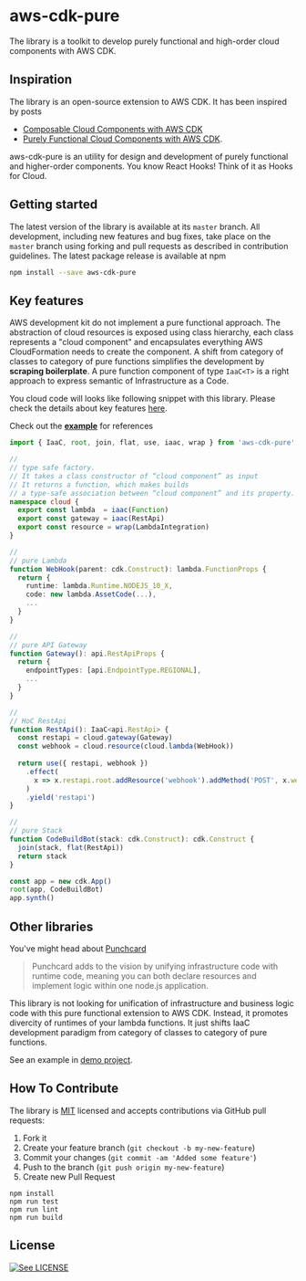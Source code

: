 # aws-cdk-pure

The library is a toolkit to develop purely functional and high-order cloud components with AWS CDK.


## Inspiration

The library is an open-source extension to AWS CDK. It has been inspired by posts
* [Composable Cloud Components with AWS CDK](https://i.am.fog.fish/2019/07/28/composable-cloud-components-with-aws-cdk.html)
* [Purely Functional Cloud Components with AWS CDK](https://i.am.fog.fish/2019/08/23/purely-functional-cloud-with-aws-cdk.html).

aws-cdk-pure is an utility for design and development of purely functional and higher-order components. You know React Hooks! Think of it as Hooks for Cloud.


## Getting started

The latest version of the library is available at its `master` branch. All development, including new features and bug fixes, take place on the `master` branch using forking and pull requests as described in contribution guidelines. The latest package release is available at npm

```bash
npm install --save aws-cdk-pure
```

## Key features 

AWS development kit do not implement a pure functional approach. The abstraction of cloud resources is exposed using class hierarchy, each class represents a "cloud component" and encapsulates everything AWS CloudFormation needs to create the component. A shift from category of classes to category of pure functions simplifies the development by **scraping boilerplate**. A pure function component of type `IaaC<T>` is a right approach to express semantic of Infrastructure as a Code.

You cloud code will looks like following snippet with this library. Please check the details about key features [here](https://i.am.fog.fish/2019/08/23/purely-functional-cloud-with-aws-cdk.html). 

Check out the [**example**](example) for references 

```typescript
import { IaaC, root, join, flat, use, iaac, wrap } from 'aws-cdk-pure'

//
// type safe factory. 
// It takes a class constructor of “cloud component” as input
// It returns a function, which makes builds 
// a type-safe association between “cloud component” and its property.
namespace cloud {
  export const lambda  = iaac(Function)
  export const gateway = iaac(RestApi)
  export const resource = wrap(LambdaIntegration)
}

//
// pure Lambda
function WebHook(parent: cdk.Construct): lambda.FunctionProps {
  return {
    runtime: lambda.Runtime.NODEJS_10_X,
    code: new lambda.AssetCode(...),
    ...
  }
}

//
// pure API Gateway 
function Gateway(): api.RestApiProps {
  return {
    endpointTypes: [api.EndpointType.REGIONAL],
    ...
  }
}

//
// HoC RestApi
function RestApi(): IaaC<api.RestApi> {
  const restapi = cloud.gateway(Gateway)
  const webhook = cloud.resource(cloud.lambda(WebHook))
  
  return use({ restapi, webhook })
    .effect(
      x => x.restapi.root.addResource('webhook').addMethod('POST', x.webhook)
    )
    .yield('restapi')
}

//
// pure Stack
function CodeBuildBot(stack: cdk.Construct): cdk.Construct {
  join(stack, flat(RestApi))
  return stack
}

const app = new cdk.App()
root(app, CodeBuildBot)
app.synth()
```

## Other libraries

You've might head about [Punchcard](https://github.com/sam-goodwin/punchcard) 
> Punchcard adds to the vision by unifying infrastructure code with runtime code, meaning you can both declare resources and implement logic within one node.js application.

This library is not looking for unification of infrastructure and business logic code with this pure functional extension to AWS CDK. Instead, it promotes divercity of runtimes of your lambda functions. It just shifts IaaC development paradigm from category of classes to category of pure functions.

See an example in [demo project](https://github.com/fogfish/code-build-bot).

## How To Contribute

The library is [MIT](LICENSE) licensed and accepts contributions via GitHub pull requests:

1. Fork it
2. Create your feature branch (`git checkout -b my-new-feature`)
3. Commit your changes (`git commit -am 'Added some feature'`)
4. Push to the branch (`git push origin my-new-feature`)
5. Create new Pull Request

```
npm install
npm run test
npm run lint
npm run build
```

## License

[![See LICENSE](https://img.shields.io/github/license/fogfish/aws-cdk-pure.svg?style=for-the-badge)](LICENSE)
